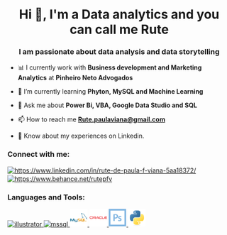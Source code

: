 <h1 align="center">Hi 👋, I'm a Data analytics and you can call me Rute</h1>
<h3 align="center">I am passionate about data analysis and data storytelling</h3>

- :bar_chart: I currently work with **Business development and Marketing Analytics** at **Pinheiro Neto Advogados**

- 🌱 I’m currently learning **Phyton, MySQL and Machine Learning**

- 💬 Ask me about **Power Bi, VBA, Google Data Studio and SQL**

- 📫 How to reach me **Rute.paulaviana@gmail.com**

- 📄 Know about my experiences on Linkedin.

<h3 align="left">Connect with me:</h3>
<p align="left">
<a href="https://linkedin.com/in/https://www.linkedin.com/in/rute-de-paula-f-viana-5aa18372/" target="blank"><img align="center" src="https://raw.githubusercontent.com/rahuldkjain/github-profile-readme-generator/master/src/images/icons/Social/linked-in-alt.svg" alt="https://www.linkedin.com/in/rute-de-paula-f-viana-5aa18372/" height="30" width="40" /></a>
<a href="https://www.behance.net/https://www.behance.net/rutepfv" target="blank"><img align="center" src="https://raw.githubusercontent.com/rahuldkjain/github-profile-readme-generator/master/src/images/icons/Social/behance.svg" alt="https://www.behance.net/rutepfv" height="30" width="40" /></a>
</p>

<h3 align="left">Languages and Tools:</h3>
<p align="left"> <a href="https://www.adobe.com/in/products/illustrator.html" target="_blank" rel="noreferrer"> <img src="https://www.vectorlogo.zone/logos/adobe_illustrator/adobe_illustrator-icon.svg" alt="illustrator" width="40" height="40"/> </a> <a href="https://www.microsoft.com/en-us/sql-server" target="_blank" rel="noreferrer"> <img src="https://www.svgrepo.com/show/303229/microsoft-sql-server-logo.svg" alt="mssql" width="40" height="40"/> </a> <a href="https://www.mysql.com/" target="_blank" rel="noreferrer"> <img src="https://raw.githubusercontent.com/devicons/devicon/master/icons/mysql/mysql-original-wordmark.svg" alt="mysql" width="40" height="40"/> </a> <a href="https://www.oracle.com/" target="_blank" rel="noreferrer"> <img src="https://raw.githubusercontent.com/devicons/devicon/master/icons/oracle/oracle-original.svg" alt="oracle" width="40" height="40"/> </a> <a href="https://www.photoshop.com/en" target="_blank" rel="noreferrer"> <img src="https://raw.githubusercontent.com/devicons/devicon/master/icons/photoshop/photoshop-line.svg" alt="photoshop" width="40" height="40"/> </a> <a href="https://www.python.org" target="_blank" rel="noreferrer"> <img src="https://raw.githubusercontent.com/devicons/devicon/master/icons/python/python-original.svg" alt="python" width="40" height="40"/> </a> </p>
